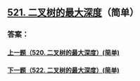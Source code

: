 ## [521. 二叉树的最大深度](https://leetcode-cn.com/problems/merge-two-sorted-lists/)（简单）





### 答案：



#### [上一题（520. 二叉树的最大深度）(简单)](https://github.com/sdwwld/leetCode/blob/master/src/main/java/com/wld/java/leetcode/leetCode0520.md)

#### [下一题（522. 二叉树的最大深度）(简单)](https://github.com/sdwwld/leetCode/blob/master/src/main/java/com/wld/java/leetcode/leetCode0522.md)